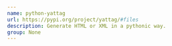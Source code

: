 ```yaml
---
name: python-yattag
url: https://pypi.org/project/yattag/#files
description: Generate HTML or XML in a pythonic way.
group: None
---
```

